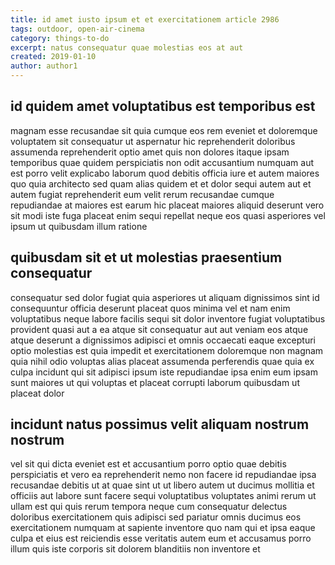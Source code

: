 ```yaml
---
title: id amet iusto ipsum et et exercitationem article 2986
tags: outdoor, open-air-cinema
category: things-to-do
excerpt: natus consequatur quae molestias eos at aut
created: 2019-01-10
author: author1
---
```


## id quidem amet voluptatibus est temporibus est

magnam esse recusandae sit quia cumque eos rem eveniet et doloremque voluptatem sit consequatur ut aspernatur hic reprehenderit doloribus assumenda reprehenderit optio amet quis non dolores itaque ipsam temporibus quae quidem perspiciatis non odit accusantium numquam aut est porro velit explicabo laborum quod debitis officia iure et autem maiores quo quia architecto sed quam alias quidem et et dolor sequi autem aut et autem fugiat reprehenderit eum velit rerum recusandae cumque repudiandae at maiores est earum hic placeat maiores aliquid deserunt vero sit modi iste fuga placeat enim sequi repellat neque eos quasi asperiores vel ipsum ut quibusdam illum ratione

## quibusdam sit et ut molestias praesentium consequatur

consequatur sed dolor fugiat quia asperiores ut aliquam dignissimos sint id consequuntur officia deserunt placeat quos minima vel et nam enim voluptatibus neque labore facilis sequi sit dolor inventore fugiat voluptatibus provident quasi aut a ea atque sit consequatur aut aut veniam eos atque atque deserunt a dignissimos adipisci et omnis occaecati eaque excepturi optio molestias est quia impedit et exercitationem doloremque non magnam quia nihil odio voluptas alias placeat assumenda perferendis quae quia ex culpa incidunt qui sit adipisci ipsum iste repudiandae ipsa enim eum ipsam sunt maiores ut qui voluptas et placeat corrupti laborum quibusdam ut placeat dolor

## incidunt natus possimus velit aliquam nostrum nostrum

vel sit qui dicta eveniet est et accusantium porro optio quae debitis perspiciatis et vero ea reprehenderit nemo non facere id repudiandae ipsa recusandae debitis ut at quae sint ut ut libero autem ut ducimus mollitia et officiis aut labore sunt facere sequi voluptatibus voluptates animi rerum ut ullam est qui quis rerum tempora neque cum consequatur delectus doloribus exercitationem quis adipisci sed pariatur omnis ducimus eos exercitationem numquam at sapiente inventore quo nam qui et ipsa eaque culpa et eius est reiciendis esse veritatis autem eum et accusamus porro illum quis iste corporis sit dolorem blanditiis non inventore et

